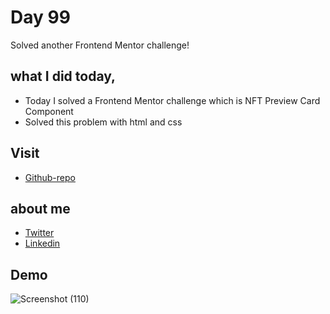 # Day 99

Solved another Frontend Mentor challenge!


## what I did today,

 - Today I solved a Frontend Mentor challenge which is NFT Preview Card Component
 - Solved this problem with html and css



## Visit

 - [Github-repo](https://github.com/KaranChandekar/NFT-preview-card-component)

 
## about me

 - [Twitter](https://twitter.com/karan_chandekar)
 - [Linkedin](https://www.linkedin.com/in/karan-chandekar-a87263219/)


## Demo

![Screenshot (110)](https://user-images.githubusercontent.com/93200960/157266956-01cb10ea-b1da-4ade-8f60-e077d5123c5a.png)
